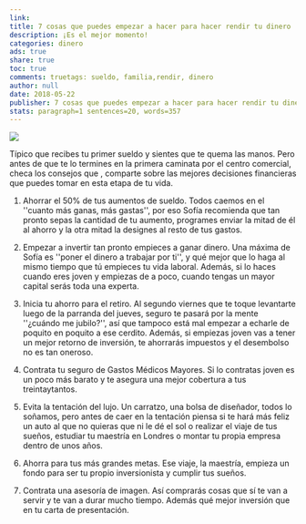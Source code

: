 ```yaml
---
link: 
title: 7 cosas que puedes empezar a hacer para hacer rendir tu dinero
description: ¡Es el mejor momento!
categories: dinero
ads: true
share: true
toc: true
comments: truetags: sueldo, familia,rendir, dinero
author: null
date: 2018-05-22
publisher: 7 cosas que puedes empezar a hacer para hacer rendir tu dinero
stats: paragraph=1 sentences=20, words=357
---
```


![](http://familiasana.info/images/dinero/7-decisiones-financieras-20s.jpg )

Típico que recibes tu primer sueldo y sientes que te quema las manos. Pero antes de que te lo termines en la primera caminata por el centro comercial, checa los consejos que , comparte sobre las mejores decisiones financieras que puedes tomar en esta etapa de tu vida.

1. Ahorrar el 50% de tus aumentos de sueldo. Todos caemos en el ''cuanto más ganas, más gastas'', por eso Sofía recomienda que tan pronto sepas la cantidad de tu aumento, programes enviar la mitad de él al ahorro y la otra mitad la designes al resto de tus gastos.

2. Empezar a invertir tan pronto empieces a ganar dinero. Una máxima de Sofía es ''poner el dinero a trabajar por ti'', y qué mejor que lo haga al mismo tiempo que tú empieces tu vida laboral. Además, si lo haces cuando eres joven y empiezas de a poco, cuando tengas un mayor capital serás toda una experta.

3. Inicia tu ahorro para el retiro. Al segundo viernes que te toque levantarte luego de la parranda del jueves, seguro te pasará por la mente ''¿cuándo me jubilo?'', así que tampoco está mal empezar a echarle de poquito en poquito a ese cerdito. Además, si empiezas joven vas a tener un mejor retorno de inversión, te ahorrarás impuestos y el desembolso no es tan oneroso.

4. Contrata tu seguro de Gastos Médicos Mayores. Si lo contratas joven es un poco más barato y te asegura una mejor cobertura a tus treintaytantos.

5. Evita la tentación del lujo. Un carratzo, una bolsa de diseñador, todos lo soñamos, pero antes de caer en la tentación piensa si te hará más feliz un auto al que no quieras que ni le dé el sol o realizar el viaje de tus sueños, estudiar tu maestría en Londres o montar tu propia empresa dentro de unos años.

6. Ahorra para tus más grandes metas. Ese viaje, la maestría, empieza un fondo para ser tu propio inversionista y cumplir tus sueños.

7. Contrata una asesoría de imagen. Así comprarás cosas que sí te van a servir y te van a durar mucho tiempo. Además qué mejor inversión que en tu carta de presentación.
